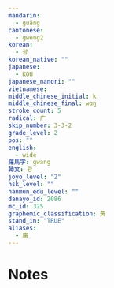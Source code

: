 ```yaml
---
mandarin:
  - guǎng
cantonese:
  - gwong2
korean:
  - 광
korean_native: ""
japanese:
  - KOU
japanese_nanori: ""
vietnamese:
middle_chinese_initial: k
middle_chinese_final: wɑŋ
stroke_count: 5
radical: 广
skip_number: 3-3-2
grade_level: 2
pos: ""
english:
  - wide
羅馬字: gwang
韓文: 광
joyo_level: "2"
hsk_level: ""
hanmun_edu_level: ""
danayo_id: 2086
mc_id: 325
graphemic_classification: 黃
stand_in: "TRUE"
aliases:
  - 廣
---
```


# Notes

